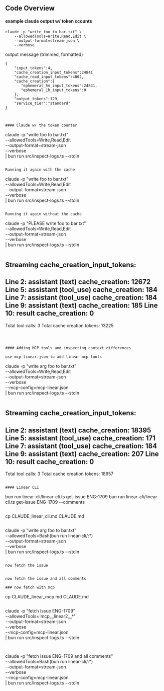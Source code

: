 




## Code Overview


#### example claude output w/ token ccounts

```
claude -p "write foo to bar.txt" \
    --allowedTools=Write,Read,Edit \
    --output-format=stream-json \
    --verbose
```

output message (trimmed, formatted)

```
{
    "input_tokens":4,
    "cache_creation_input_tokens":24841
    "cache_read_input_tokens":4802,
    "cache_creation":{
       "ephemeral_5m_input_tokens":24841,
       "ephemeral_1h_input_tokens":0
    },
    "output_tokens":129,
    "service_tier":"standard"
}



#### Claude w/ the token counter

```
claude -p "write foo to bar.txt" \
    --allowedTools=Write,Read,Edit \
    --output-format=stream-json \
    --verbose \
    | bun run src/inspect-logs.ts --stdin
```

Running it again with the cache

```
claude -p "write foo to bar.txt" \
    --allowedTools=Write,Read,Edit \
    --output-format=stream-json \
    --verbose \
    | bun run src/inspect-logs.ts --stdin
```

Running it again without the cache

```
claude -p "PLEASE write foo to bar.txt" \
    --allowedTools=Write,Read,Edit \
    --output-format=stream-json \
    --verbose \
    | bun run src/inspect-logs.ts --stdin
```

```
Streaming cache_creation_input_tokens:
--------------------------------------------------
Line 2: assistant (text)                         cache_creation: 12672
Line 5: assistant (tool_use)                     cache_creation: 184
Line 7: assistant (tool_use)                     cache_creation: 184
Line 9: assistant (text)                         cache_creation: 185
Line 10: result                                   cache_creation: 0
--------------------------------------------------

Total tool calls: 3
Total cache creation tokens: 13225
```



#### Adding MCP tools and inspecting context differences

use mcp-linear.json to add linear mcp tools

```
claude -p "write arg foo to bar.txt" \
    --allowedTools=Write,Read,Edit \
    --output-format=stream-json \
    --verbose \
    --mcp-config=mcp-linear.json \
    | bun run src/inspect-logs.ts --stdin
```

```
Streaming cache_creation_input_tokens:
--------------------------------------------------
Line 2: assistant (text)                         cache_creation: 18395
Line 5: assistant (tool_use)                     cache_creation: 171
Line 7: assistant (tool_use)                     cache_creation: 184
Line 9: assistant (text)                         cache_creation: 207
Line 10: result                                   cache_creation: 0
--------------------------------------------------

Total tool calls: 3
Total cache creation tokens: 18957
```

#### Linear CLI

```
bun run linear-cli/linear-cli.ts get-issue ENG-1709
bun run linear-cli/linear-cli.ts get-issue ENG-1709 --comments
```

```
cp CLAUDE_linear_cli.md CLAUDE.md
```

```
claude -p "write arg foo to bar.txt" \
    --allowedTools=Bash(bun run linear-cli/:*) \
    --output-format=stream-json \
    --verbose \
    | bun run src/inspect-logs.ts --stdin
```

now fetch the issue


now fetch the issue and all comments

### now fetch with mcp

```
cp CLAUDE_linear_mcp.md CLAUDE.md
```

```
claude -p "fetch issue ENG-1709" \
    --allowedTools='mcp__linear2__*' \
    --output-format=stream-json \
    --verbose \
    --mcp-config=mcp-linear.json \
    | bun run src/inspect-logs.ts --stdin
```

```
```

```
claude -p "fetch issue ENG-1709 and all comments" \
    --allowedTools=Bash(bun run linear-cli/:*) \
    --output-format=stream-json \
    --verbose \
    --mcp-config=mcp-linear.json \
    | bun run src/inspect-logs.ts --stdin
```

```
```
